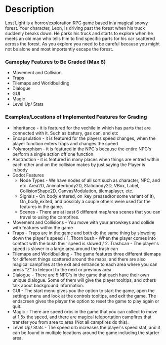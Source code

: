 # Description
Lost Light is a horror/exploration RPG game based in a magical snowy forest. Your character, Leon, is driving past the forest when his truck suddenly breaks down. He parks his truck and starts to explore when he meets an old man who tells him to find specific parts for his car scattered across the forest. As you explore you need to be careful because you might not be alone and most importantly escape the forest.


### Gameplay Features to Be Graded (Max 8)
* Movement and Collision
* Traps
* Tilemaps and Worldbuilding
* Dialogue
* GUI
* Magic
* Level Up/ Stats

### Examples/Locations of Implemented Features for Grading
* Inheritance - it is featured for the vechile in which has parts that are connected with it. Such as battery, gas can, and etc
* Encapsulation - it is featured for the players speed changes, when the player function enters traps and changes the speed
* Polymorphism - it is featured in the NPC's because the entire NPC's perform a single action off one function
* Abstraction - it is featured in many places when things are entred within each other and on the collision makes by just saying the Player is in.body
* Godot Features
	* Node Types - We have nodes of all sort such as character, NPC, and etc. Area2D, Animatedbody2D, Staticbody2D, VBox, Label, CollisionShape2D, CanvasModulation, tilemaplayer, etc.
	* Signals - On_body_entered, on_key_pressed(or some variant of it), On_body_exited, and possibly a couple others were used for the features in the game.
	* Scenes - There are at least 6 different map/area scenes that you can travel to using the campfires.
* Movement and Collisions - You move with your arrowkeys and collide with features within the game
* Traps - Traps are in the game and both do the same thing by slowoing down the player's speed / 1. Thorn bush - When the player comes into contact with the bush their speed is slowed / 2. Trashcan - The player's speed is slower in a large area around the trash can
* Tilemaps and Worldbuilding - The game features three different tilemaps for different things scattered around the maps, and there are also magical campfires at the exit and entrance to each area where you can press "Z" to teleport to the next or previous area.
* Dialogue - There are 5 NPC's in the game that each have their own unique dialogue. Some of them will give the player tooltips, and others talk about background information.
* GUI - The start menu gives you the option to start the game, open the settings menu and look at the controls tooltips, and exit the game. The endscreen gives the player the option to reset the game to play again or quit.
* Magic - There are speed orbs in the game that you can collect to move at 1.5x the speed, and there are magical teleportation campfires that transfer you from area to area (Not all campfires do this).
* Level Up/ Stats - The speed orb increases the player's speed stat, and it can be found in multiple locations around the game including the starter area.
